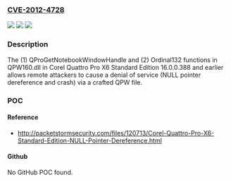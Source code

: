### [CVE-2012-4728](https://cve.mitre.org/cgi-bin/cvename.cgi?name=CVE-2012-4728)
![](https://img.shields.io/static/v1?label=Product&message=n%2Fa&color=blue)
![](https://img.shields.io/static/v1?label=Version&message=n%2Fa&color=blue)
![](https://img.shields.io/static/v1?label=Vulnerability&message=n%2Fa&color=brighgreen)

### Description

The (1) QProGetNotebookWindowHandle and (2) Ordinal132 functions in QPW160.dll in Corel Quattro Pro X6 Standard Edition 16.0.0.388 and earlier allows remote attackers to cause a denial of service (NULL pointer dereference and crash) via a crafted QPW file.

### POC

#### Reference
- http://packetstormsecurity.com/files/120713/Corel-Quattro-Pro-X6-Standard-Edition-NULL-Pointer-Dereference.html

#### Github
No GitHub POC found.

